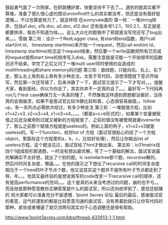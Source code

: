 鼓起勇气面了一次狗家，在职跳槽好累，快要坚持不下去了。。遇到的题其实都不算难，准备了很久很心虚的图论unionfind什么的其实都没考，但还是没有面好挺遗憾。。不过也算是努力了，就这样吧
在sunnyvale面的
第一轮：一堆string排序，包括a1.doc, a1b.doc, a2.doc, a12.doc 还有版本号1.2.1，100.2.1，反正就是都要排序，我也不知道为啥。。。这么大众化的题我中了邪就是没写完还写了bug出来。。。雪崩
第二轮：设计一个RedLogger class, 有start和end函数，用户call start(int id， timestamp starttime)来开始一个request，然后call end(int id， timestamp starttime)标志这个request结束，然后要一个write函数把所有已完成的request按照start time的排序写入disk。需要注意就是可能一个开始很早的函数迟迟不结束。学完了之后又问了一堆multi user同时使用的会造成的multithreading和share memory的问题
第三轮：面经题，只能向右、右上、右下走，那么左上角到右上角有多少种走法，太急于写代码，没想清楚就下意识开始写，然后第一次还写错了，后来冷静了一下，面试官又提示了一下才写对。。。提醒大家，看到面经，你以为你会了，其实你并不一定真的会了。。。最好写一下代码再run几个test case确保万无一失真的懂了，不然像我这样遇到原题都没做好，当场真的会很崩溃，如果不是面试官比较冷静比较和善，心态很容易崩盘。。follow up，有一系列点必需依次经过，有多少种走法
第三轮：一堆赋值方程，比如x1=x2+x3, x2=x3+x4, x1=x3+x4。。。。（都是a=c+b形式的），如果某个变量被赋值之后还没被用到过就又被新的方程赋值了，之前的值没有被使用就被overwrite了，那么之前那个赋值方程就是useless的。例如上面的例子，x1=x2+x3就是useless的。写一个function，给你list of 方程（面试官很贴心的给了一个方程object，里面存这个方程里的a，b，c，比较好处理），然后让你输出list of useless方程。这个题没见过，面试官给了hint才做出来。
第五轮：lc01matrix找四个1组成矩形那道题，一时没有想出最优解，写了一个基础的解法，面试官说最优解确实不太好想，就出了个别的题。lc issimilartree那个题，recursive解的，然后问时间复杂度，懵逼。。。在他的提示之下想出了recursive call的时间复杂度相当于一个tree的叶子节点个数，他又说其实这个题并不是所有叶子节点都走到了呀，卒。。。他其实最终目的是想说我写的code改变一下recursive call的顺序，还有提高performance的空间。。。这个是真的从来没考虑过的问题，崩的也不亏。。而且他是那种愿意教你正确答案是什么的面试官，所以还向他学到了，感觉还挺赚的
祝大家都可以准备充分不留遗憾
. 1point 3acres 论坛
最后的最后，感谢面试官的善意，运气好遇到的都是比较愿意沟通的面试官，没有黑着脸就只让你写代码的那种，紧张或者懵逼了就交流两句其实对于心态调整还是很有帮助。

http://www.1point3acres.com/bbs/thread-433913-1-1.html
